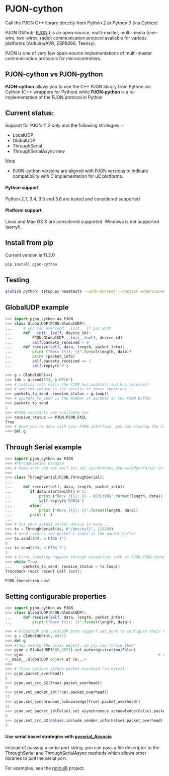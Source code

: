 # PJON-cython

Call the PJON C++ library directly from Python 2 or Python 3 (via [Cython](http://cython.org/))

PJON (Github: [PJON](https://github.com/gioblu/PJON/) ) is an open-source, multi-master, multi-media (one-wire, two-wires, radio) communication protocol available for various platforms (Arduino/AVR, ESP8266, Teensy).

PJON is one of very few open-source implementations of multi-master communication protocols for microcontrollers.


## PJON-cython vs PJON-python

**PJON-cython** allows you to use the C++ PJON library from Python via Cython (C++ wrappers for Python) while
**PJON-python** is a re-implementation of the PJON protocol in Python

## Current status:

Support for PJON 11.2 *only* and the following strategies :-
- LocalUDP
- GlobalUDP
- ThroughSerial
- ThroughSerialAsync *new*

Note

- PJON-cython versions are aligned with PJON versions to indicate compatibility with C implementation for uC platforms.

#### Python support

Python 2.7, 3.4, 3.5 and 3.6 are tested and considered supported

#### Platform support

Linux and Mac OS X are considered supported. Windows is not supported (sorry!).

## Install from pip

Current version is 11.2.0

```bash
pip install pjon-cython
```

## Testing

```bash
$(which python) setup.py nosetests --with-doctest --doctest-extension=md
```

## GlobalUDP example

```python
>>> import pjon_cython as PJON
>>> class GlobalUDP(PJON.GlobalUDP):
...     # you can overload __init__ if you want
...     def __init__(self, device_id):
...         PJON.GlobalUDP.__init__(self, device_id)
...         self.packets_received = 0
...     def receive(self, data, length, packet_info):
...         print ("Recv ({}): {}".format(length, data))
...         print (packet_info)
...         self.packets_received += 1
...         self.reply(b'P')

>>> g = GlobalUDP(44)
>>> idx = g.send(123, b'HELO')
>>> # calling loop calls the PJON bus.update() and bus.receive()
>>> # and the return is the results of those functions -
>>> packets_to_send, receive_status = g.loop()
>>> # packets_to_send is the Number of packets in the PJON buffer
>>> packets_to_send
1
>>> #PJON constants are available too
>>> receive_status == PJON.PJON_FAIL
True
>>> # When you're done with your PJON interface, you can cleanup the connection by deleting it
>>> del g

```

## Through Serial example

```python
>>> import pjon_cython as PJON
>>> #ThroughSerial Example
>>> # Make sure you set self.bus.set_synchronous_acknowledge(false) on the other side
>>> 
>>> class ThroughSerial(PJON.ThroughSerial):
...
...     def receive(self, data, length, packet_info):
...        if data.startswith(b'H'):
...            print ("Recv ({}): {} - REPLYING".format(length, data))
...            self.reply(b'BONZA')
...        else:
...            print ("Recv ({}): {}".format(length, data))
...        print ('')
...
>>> # Put your actual serial device in here...
>>> ts = ThroughSerial(44, b"/dev/null", 115200)
>>> # Send returns the packet's index in the packet buffer
>>> ts.send(100, b'PING 1')
0
>>> ts.send(100, b'PING 2')
1
>>> # Error handling happens through exceptions such as PJON.PJON_Connection_Lost
>>> while True:
...     packets_to_send, receive_status = ts.loop()
Traceback (most recent call last):
    ...
PJON_Connection_Lost

```


## Setting configurable properties

```python
>>> import pjon_cython as PJON
>>> class GlobalUDP(PJON.GlobalUDP):
...     def receive(self, data, length, packet_info):
...         print ("Recv ({}): {}".format(length, data))

>>> # GlobalUDP and LocalUDP both support set_port to configure their UDP listening port
>>> g = GlobalUDP(99, 8821)
>>> del g
>>> #They return the class object, so you can "chain them"
>>> pjon = GlobalUDP(100,8821).set_autoregistration(False)
>>> pjon                                                            # doctest: +ELLIPSIS
<__main__.GlobalUDP object at 0x...>
>>>
>>> # These options affect packet overhead (in bytes)
>>> pjon.packet_overhead()
6
>>> pjon.set_crc_32(True).packet_overhead()
9
>>> pjon.set_packet_id(True).packet_overhead()
11
>>> pjon.set_synchronous_acknowledge(True).packet_overhead()
11
>>> pjon.set_packet_id(False).set_asynchronous_acknowledge(False).packet_overhead()
9
>>> pjon.set_crc_32(False).include_sender_info(False).packet_overhead()
5

```

#### Use serial based strategies with [pyserial_Asyncio](https://github.com/pyserial/pyserial-asyncio)

Instead of passing a serial port string, you can pass a file descriptor to the ThroughSerial and ThroughSerialAsync 
methods which allows other libraries to poll the serial port.

For examples, see the [reticul8](https://github.com/xlfe/reticul8/blob/master/python/reticul8/pjon_strategies.py#L27)
project.

